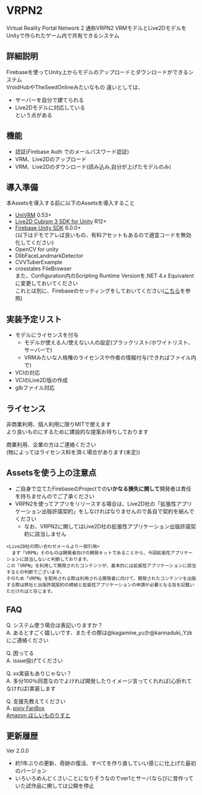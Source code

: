 # VRPN2
Virtual Reality Portal Network 2 通称VRPN2
VRMモデルとLive2DモデルをUnityで作られたゲーム内で共有できるシステム

## 詳細説明
Firebaseを使ってUnity上からモデルのアップロードとダウンロードができるシステム  
VroidHubやTheSeedOnlineみたいなもの
違いとしては、
- サーバーを自分で建てられる  
- Live2Dモデルに対応している  
という点がある  
## 機能
- 認証(Firebase Auth でのメールパスワード認証)  
- VRM、Live2Dのアップロード  
- VRM、Live2Dのダウンロード(読み込み,自分が上げたモデルのみ)  
## 導入準備  
本Assetsを導入する前に以下のAssetsを導入すること  
- [UniVRM](https://github.com/vrm-c/UniVRM) 0.53+  
- [Live2D Cubism 3 SDK for Unity](https://live2d.github.io/) R12+  
- [Firebase Unity SDK](https://firebase.google.com/docs/unity/setup) 6.0.0+  
(以下はデモでアレば良いもの、有料アセットもあるので適宜コードを無効化してください)  
- OpenCV for unity  
- DlibFaceLandmarkDetector  
- CVVTuberExample  
- crosstales FileBrowser  
また、Configuration内のScripting Runtime Versionを.NET 4.x Equivalentに変更しておいてください  
これとは別に、Firebaseのセッティングをしておいてください([こちら](https://firebase.google.com/docs/unity/setup)を参照)  
## 実装予定リスト  
- モデルにライセンスを付与  
  - モデルが使える人/使えない人の設定(ブラックリスト/ホワイトリスト、サーバーで)  
  - VRMみたいな人格権のライセンスや作者の情報付与(できればファイル内で)  
- VCIの対応  
- VCIのLive2D版の作成  
- glbファイル対応
## ライセンス
非商業利用、個人利用に限りMITで使えます  
より良いものにするために建設的な提案お待ちしております  

商業利用、企業の方はご連絡ください  
(物によってはライセンス料を頂く場合があります(未定))  
## Assetsを使う上の注意点  
- ご自身で立てたFirebaseのProjectでの**いかなる損失に関して**開発者は責任を持ちませんのでご了承ください  
- VRPN2を使ってアプリをリリースする場合は、Live2D社の「拡張性アプリケーション出版許諾契約」をしなければなりませんので各自で契約を結んでください  
  - なお、VRPN2に関してはLive2D社の拡張性アプリケーション出版許諾契約に該当しません  
```
<Live2D社の問い合わせメールより一部引用>
  まず「VRPN」そのものは開発者向けの開発キットであることから、今回拡張性アプリケーションに該当しないと判断しております。
この「VRPN」を利用して開発されたコンテンツが、基本的には拡張性アプリケーションに該当するとの判断でございます。
そのため「VRPN」を配布される際は利用される開発者に向けて、開発されたコンテンツを出版する際は弊社と出版許諾契約の締結と拡張性アプリケーションの申請が必要となる旨を記載いただければと存じます。
```

  ## FAQ
Q. システム使う場合は表記いりますか？  
A. あるとすごく嬉しいです、またその際は@kagamine_yuか@kannaduki_Yzkにご連絡ください  

Q. 困ってる  
A. issue投げてください  

Q. xx実装もありじゃない？  
A. 多分100％同意なのでよければ開発したりイメージ言ってくれれば(心折れてなければ)実装します  

Q. 支援先教えてください  
A. [pixiv FanBox](https://www.pixiv.net/fanbox/creator/31349134)  
   [Amazon ほしいものりすと](https://www.amazon.jp/hz/wishlist/ls/16XWMLXCOTT2R?ref_=wl_share)  
   ## 更新履歴
   Ver 2.0.0
   - 約1年ぶりの更新、奇跡の復活、すべてを作り直していい感じに仕上げた最初のバージョン  
   - いろいろめんどくさいことになりそうなのでver1とサーバならびに昔作っていた試作品に関しては公開を停止  
